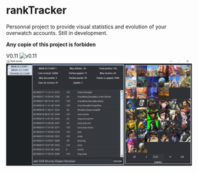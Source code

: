 # rankTracker

Personnal project to provide visual statistics and evolution of your overwatch accounts.
Still in development.

**Any copie of this project is forbiden**

V0.11
![v0.11]( https://github.com/mrunders/rankTracker/blob/master/RankTracker/screen/rankTracker_v0.11.jpg?raw=true )
![v0.20]( https://github.com/mrunders/rankTracker/blob/master/RankTracker/screen/rankTracker_v0.20.jpg?raw=true )
